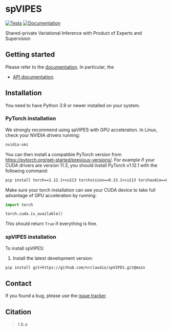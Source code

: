 # spVIPES

[![Tests][badge-tests]][link-tests]
[![Documentation][badge-docs]][link-docs]

[badge-tests]: https://img.shields.io/github/actions/workflow/status/nrclaudio/spVIPES/test.yaml?branch=main
[link-tests]: https://github.com/nrclaudio/spVIPES/actions/workflows/test.yml
[badge-docs]: https://img.shields.io/readthedocs/spVIPES

Shared-private Variational Inference with Product of Experts and Supervision

## Getting started

Please refer to the [documentation][link-docs]. In particular, the

-   [API documentation][link-api].

## Installation

You need to have Python 3.9 or newer installed on your system.

### PyTorch installation

We strongly recommend using spVIPES with GPU acceleration. In Linux, check your NVIDIA drivers running:

```bash
nvidia-smi
```

You can then install a compatible PyTorch version from https://pytorch.org/get-started/previous-versions/. For example if your CUDA drivers are version 11.3, you should install PyTorch v1.12.1 with the following command:

```bash
pip install torch==1.12.1+cu113 torchvision==0.13.1+cu113 torchaudio==0.12.1 --extra-index-url https://download.pytorch.org/whl/cu113
```

Make sure your torch installation can see your CUDA device to take full advantage of GPU acceleration by running:

```python
import torch

torch.cuda.is_available()
```

This should return `True` if everything is fine.

### spVIPES installation

To install spVIPES:

<!--
1) Install the latest release of `spVIPES` from `PyPI <https://pypi.org/project/spVIPES/>`_:

```bash
pip install spVIPES
```
-->

1. Install the latest development version:

```bash
pip install git+https://github.com/nrclaudio/spVIPES.git@main
```

## Contact

If you found a bug, please use the [issue tracker][issue-tracker].

## Citation

> t.b.a

[scverse-discourse]: https://discourse.scverse.org/
[issue-tracker]: https://github.com/nrclaudio/spVIPES/issues
[changelog]: https://spVIPES.readthedocs.io/latest/changelog.html
[link-docs]: https://spVIPES.readthedocs.io
[link-api]: https://spVIPES.readthedocs.io/latest/api.html
